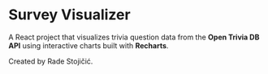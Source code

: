 # Survey Visualizer

A React project that visualizes trivia question data from the **Open Trivia DB API** using interactive charts built with **Recharts**.

Created by Rade Stojičić.
